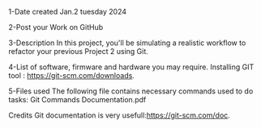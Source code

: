 1-Date created
Jan.2 tuesday 2024

2-Post your Work on GitHub

3-Description
In this project, you'll be simulating a realistic workflow to refactor your previous Project 2 using Git.

4-List of software, firmware and hardware you may require.
Installing GIT tool : https://git-scm.com/downloads.

5-Files used
The following file contains necessary commands used to do tasks:
Git Commands Documentation.pdf

Credits
Git documentation is very usefull:https://git-scm.com/doc.
